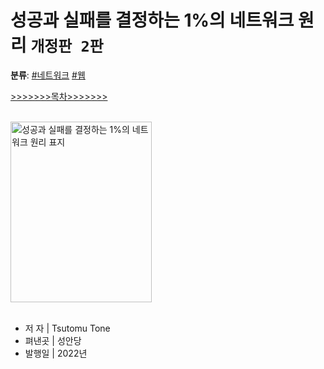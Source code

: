 # 성공과 실패를 결정하는 1%의 네트워크 원리 `개정판 2판`
**분류**: [#네트워크](https://github.com/river20s/TIL/tree/main/Networks) [#웹](https://github.com/river20s/TIL/tree/main/Web)

[>>>>>>>목차>>>>>>>](https://github.com/river20s/TIL/blob/main/Books/HowNetworksWork/index.md)

<br>

  <a href="https://product.kyobobook.co.kr/detail/S000000559964">
    <img src="https://contents.kyobobook.co.kr/sih/fit-in/458x0/pdt/9788931556742.jpg" class="img" alt="성공과 실패를 결정하는 1%의 네트워크 원리 표지" width="226" height="289"/>
  </a>
<br>
<br>

- 저 자 | Tsutomu Tone
- 펴낸곳 | 성안당
- 발행일 | 2022년


